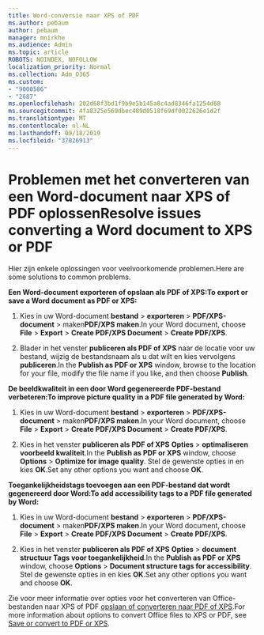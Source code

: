 ```yaml
---
title: Word-conversie naar XPS of PDF
ms.author: pebaum
author: pebaum
manager: mnirkhe
ms.audience: Admin
ms.topic: article
ROBOTS: NOINDEX, NOFOLLOW
localization_priority: Normal
ms.collection: Adm_O365
ms.custom:
- "9000586"
- "2687"
ms.openlocfilehash: 202d68f3bd1f9b9e5b145a8c4ad8346fa1254d68
ms.sourcegitcommit: 4fa8325e569dbec489d0518f69df0022626e1d2f
ms.translationtype: MT
ms.contentlocale: nl-NL
ms.lasthandoff: 09/18/2019
ms.locfileid: "37026913"
---
```

# <a name="resolve-issues-converting-a-word-document-to-xps-or-pdf"></a><span data-ttu-id="bdec1-102">Problemen met het converteren van een Word-document naar XPS of PDF oplossen</span><span class="sxs-lookup"><span data-stu-id="bdec1-102">Resolve issues converting a Word document to XPS or PDF</span></span>

<span data-ttu-id="bdec1-103">Hier zijn enkele oplossingen voor veelvoorkomende problemen.</span><span class="sxs-lookup"><span data-stu-id="bdec1-103">Here are some solutions to common problems.</span></span> 

<span data-ttu-id="bdec1-104">**Een Word-document exporteren of opslaan als PDF of XPS:**</span><span class="sxs-lookup"><span data-stu-id="bdec1-104">**To export or save a Word document as PDF or XPS:**</span></span>

1. <span data-ttu-id="bdec1-105">Kies in uw Word-document **bestand** > **exporteren** > **PDF/XPS-document** > maken**PDF/XPS maken**.</span><span class="sxs-lookup"><span data-stu-id="bdec1-105">In your Word document, choose  **File** > **Export** > **Create PDF/XPS Document** > **Create PDF/XPS**.</span></span>

2. <span data-ttu-id="bdec1-106">Blader in het venster **publiceren als PDF of XPS** naar de locatie voor uw bestand, wijzig de bestandsnaam als u dat wilt en kies vervolgens **publiceren**.</span><span class="sxs-lookup"><span data-stu-id="bdec1-106">In the **Publish as PDF or XPS** window, browse to the location for your file, modify the file name if you like, and then choose **Publish**.</span></span>

<span data-ttu-id="bdec1-107">**De beeldkwaliteit in een door Word gegenereerde PDF-bestand verbeteren:**</span><span class="sxs-lookup"><span data-stu-id="bdec1-107">**To improve picture quality in a PDF file generated by Word:**</span></span>

1. <span data-ttu-id="bdec1-108">Kies in uw Word-document **bestand** > **exporteren** > **PDF/XPS-document** > maken**PDF/XPS maken**.</span><span class="sxs-lookup"><span data-stu-id="bdec1-108">In your Word document, choose  **File** > **Export** > **Create PDF/XPS Document** > **Create PDF/XPS**.</span></span>

2. <span data-ttu-id="bdec1-109">Kies in het venster **publiceren als PDF of XPS** **Opties** > **optimaliseren voorbeeld kwaliteit**.</span><span class="sxs-lookup"><span data-stu-id="bdec1-109">In the **Publish as PDF or XPS** window, choose **Options** > **Optimize for image quality**.</span></span> <span data-ttu-id="bdec1-110">Stel de gewenste opties in en kies **OK**.</span><span class="sxs-lookup"><span data-stu-id="bdec1-110">Set any other options you want and choose **OK**.</span></span> 

<span data-ttu-id="bdec1-111">**Toegankelijkheidstags toevoegen aan een PDF-bestand dat wordt gegenereerd door Word:**</span><span class="sxs-lookup"><span data-stu-id="bdec1-111">**To add accessibility tags to a PDF file generated by Word:**</span></span>
 
1. <span data-ttu-id="bdec1-112">Kies in uw Word-document **bestand** > **exporteren** > **PDF/XPS-document** > maken**PDF/XPS maken**.</span><span class="sxs-lookup"><span data-stu-id="bdec1-112">In your Word document, choose  **File** > **Export** > **Create PDF/XPS Document** > **Create PDF/XPS**.</span></span>

2. <span data-ttu-id="bdec1-113">Kies in het venster **publiceren als PDF of XPS** **Opties** > **document structuur Tags voor toegankelijkheid**.</span><span class="sxs-lookup"><span data-stu-id="bdec1-113">In the **Publish as PDF or XPS** window, choose **Options** > **Document structure tags for accessibility**.</span></span> <span data-ttu-id="bdec1-114">Stel de gewenste opties in en kies **OK**.</span><span class="sxs-lookup"><span data-stu-id="bdec1-114">Set any other options you want and choose **OK**.</span></span>

<span data-ttu-id="bdec1-115">Zie voor meer informatie over opties voor het converteren van Office-bestanden naar XPS of PDF [opslaan of converteren naar PDF of XPS](https://support.office.com/article/d85416c5-7d77-4fd6-a216-6f4bf7c7c110).</span><span class="sxs-lookup"><span data-stu-id="bdec1-115">For more information about options to convert Office files to XPS or PDF, see [Save or convert to PDF or XPS](https://support.office.com/article/d85416c5-7d77-4fd6-a216-6f4bf7c7c110).</span></span>